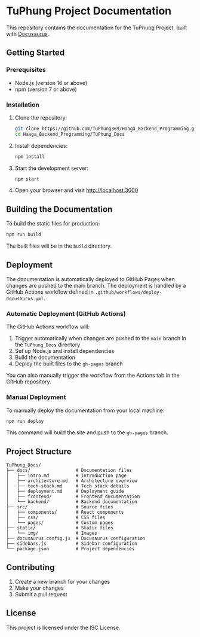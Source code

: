 # TuPhung Project Documentation

This repository contains the documentation for the TuPhung Project, built with [Docusaurus](https://docusaurus.io/).

## Getting Started

### Prerequisites

- Node.js (version 16 or above)
- npm (version 7 or above)

### Installation

1. Clone the repository:
   ```bash
   git clone https://github.com/TuPhung369/Haaga_Backend_Programming.git
   cd Haaga_Backend_Programming/TuPhung_Docs
   ```

2. Install dependencies:
   ```bash
   npm install
   ```

3. Start the development server:
   ```bash
   npm start
   ```

4. Open your browser and visit [http://localhost:3000](http://localhost:3000)

## Building the Documentation

To build the static files for production:

```bash
npm run build
```

The built files will be in the `build` directory.

## Deployment

The documentation is automatically deployed to GitHub Pages when changes are pushed to the main branch. The deployment is handled by a GitHub Actions workflow defined in `.github/workflows/deploy-docusaurus.yml`.

### Automatic Deployment (GitHub Actions)

The GitHub Actions workflow will:
1. Trigger automatically when changes are pushed to the `main` branch in the `TuPhung_Docs` directory
2. Set up Node.js and install dependencies
3. Build the documentation
4. Deploy the built files to the `gh-pages` branch

You can also manually trigger the workflow from the Actions tab in the GitHub repository.

### Manual Deployment

To manually deploy the documentation from your local machine:

```bash
npm run deploy
```

This command will build the site and push to the `gh-pages` branch.

## Project Structure

```
TuPhung_Docs/
├── docs/                 # Documentation files
│   ├── intro.md          # Introduction page
│   ├── architecture.md   # Architecture overview
│   ├── tech-stack.md     # Tech stack details
│   ├── deployment.md     # Deployment guide
│   ├── frontend/         # Frontend documentation
│   └── backend/          # Backend documentation
├── src/                  # Source files
│   ├── components/       # React components
│   ├── css/              # CSS files
│   └── pages/            # Custom pages
├── static/               # Static files
│   └── img/              # Images
├── docusaurus.config.js  # Docusaurus configuration
├── sidebars.js           # Sidebar configuration
└── package.json          # Project dependencies
```

## Contributing

1. Create a new branch for your changes
2. Make your changes
3. Submit a pull request

## License

This project is licensed under the ISC License.